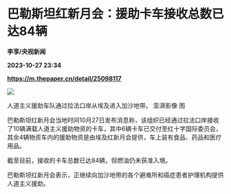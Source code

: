 # 巴勒斯坦红新月会：援助卡车接收总数已达84辆
**李享/央视新闻**

**2023-10-27 23:34**

**https://m.thepaper.cn/detail/25098117**

![](https://imagecloud.thepaper.cn/thepaper/image/276/23/809.jpg)

人道主义援助车队通过拉法口岸从埃及进入加沙地带。 澎湃影像 图

巴勒斯坦红新月会当地时间10月27日发布消息称，该组织已经通过拉法口岸接收了10辆满载人道主义援助物资的卡车，其中6辆卡车已交付至红十字国际委员会，其余4辆物资车内的援助物资是由埃及红新月会提供，车上装有食品、药品和医疗用品。

截至目前，接收的卡车总数已达84辆，但燃油仍未获准入境。

巴勒斯坦红新月会表示，正继续向加沙地带的各个避难所和癌症患者护理机构提供人道主义援助。